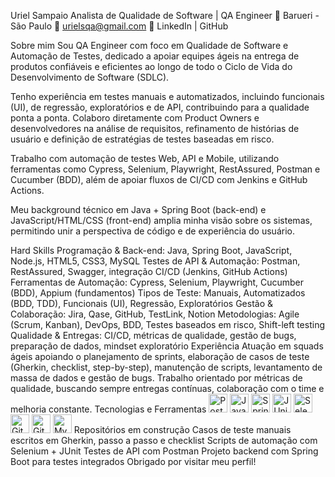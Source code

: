 Uriel Sampaio
Analista de Qualidade de Software | QA Engineer
📍 Barueri - São Paulo
📧 urielsqa@gmail.com
🔗 LinkedIn | GitHub

Sobre mim
Sou QA Engineer com foco em Qualidade de Software e Automação de Testes, dedicado a apoiar equipes ágeis na entrega de produtos confiáveis e eficientes ao longo de todo o Ciclo de Vida do Desenvolvimento de Software (SDLC).

Tenho experiência em testes manuais e automatizados, incluindo funcionais (UI), de regressão, exploratórios e de API, contribuindo para a qualidade ponta a ponta. Colaboro diretamente com Product Owners e desenvolvedores na análise de requisitos, refinamento de histórias de usuário e definição de estratégias de testes baseadas em risco.

Trabalho com automação de testes Web, API e Mobile, utilizando ferramentas como Cypress, Selenium, Playwright, RestAssured, Postman e Cucumber (BDD), além de apoiar fluxos de CI/CD com Jenkins e GitHub Actions.

Meu background técnico em Java + Spring Boot (back-end) e JavaScript/HTML/CSS (front-end) amplia minha visão sobre os sistemas, permitindo unir a perspectiva de código e de experiência do usuário.

Hard Skills
Programação & Back-end: Java, Spring Boot, JavaScript, Node.js, HTML5, CSS3, MySQL
Testes de API & Automação: Postman, RestAssured, Swagger, integração CI/CD (Jenkins, GitHub Actions)
Ferramentas de Automação: Cypress, Selenium, Playwright, Cucumber (BDD), Appium (fundamentos)
Tipos de Teste: Manuais, Automatizados (BDD, TDD), Funcionais (UI), Regressão, Exploratórios
Gestão & Colaboração: Jira, Qase, GitHub, TestLink, Notion
Metodologias: Agile (Scrum, Kanban), DevOps, BDD, Testes baseados em risco, Shift-left testing
Qualidade & Entregas: CI/CD, métricas de qualidade, gestão de bugs, preparação de dados, mindset exploratório
Experiência
Atuação em squads ágeis apoiando o planejamento de sprints, elaboração de casos de teste (Gherkin, checklist, step-by-step), manutenção de scripts, levantamento de massa de dados e gestão de bugs.
Trabalho orientado por métricas de qualidade, buscando sempre entregas contínuas, colaboração com o time e melhoria constante.
Tecnologias e Ferramentas
<img alt="Postman" title="Postman" width="30px" src="https://cdn.jsdelivr.net/gh/devicons/devicon/icons/postman/postman-original.svg" /> <img alt="Java" title="Java" width="30px" src="https://cdn.jsdelivr.net/gh/devicons/devicon/icons/java/java-original.svg" /> <img alt="Spring Boot" title="Spring Boot" width="30px" src="https://cdn.jsdelivr.net/gh/devicons/devicon/icons/spring/spring-original.svg" /> <img alt="JUnit" title="JUnit" width="30px" src="https://cdn.jsdelivr.net/gh/devicons/devicon/icons/junit/junit-plain.svg" /> <img alt="Selenium" title="Selenium" width="30px" src="https://cdn.jsdelivr.net/gh/devicons/devicon/icons/selenium/selenium-original.svg" /> <img alt="Git" title="Git" width="30px" src="https://cdn.jsdelivr.net/gh/devicons/devicon/icons/git/git-original.svg" /> <img alt="GitHub" title="GitHub" width="30px" src="https://cdn.jsdelivr.net/gh/devicons/devicon/icons/github/github-original.svg" /> <img alt="MySQL" title="MySQL" width="30px" src="https://cdn.jsdelivr.net/gh/devicons/devicon/icons/mysql/mysql-original.svg" />
Repositórios em construção
Casos de teste manuais escritos em Gherkin, passo a passo e checklist
Scripts de automação com Selenium + JUnit
Testes de API com Postman
Projeto backend com Spring Boot para testes integrados
Obrigado por visitar meu perfil!
